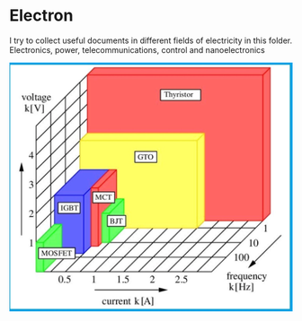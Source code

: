 # Electron
 I try to collect useful documents in different fields of electricity in this folder. Electronics, power, telecommunications, control and nanoelectronics

  <p align="center">
 <img src="https://github.com/mostafapiran/Electron/blob/main/Electronics/transistor.jpg">
</p>
